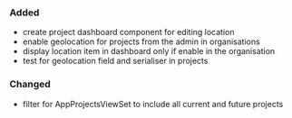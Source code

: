 ### Added

- create project dashboard component for editing location
- enable geolocation for projects from the admin in organisations
- display location item in dashboard only if enable in the organisation
- test for geolocation field and serialiser in projects

### Changed

- filter for AppProjectsViewSet to include all current and future projects
